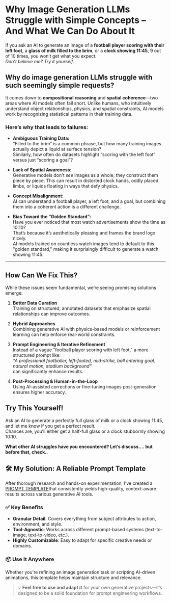 # Why Image Generation LLMs Struggle with Simple Concepts – And What We Can Do About It

If you ask an AI to generate an image of a **football player scoring with their left foot**, a **glass of milk filled to the brim**, or a **clock showing 11:45**, 9 out of 10 times, you won’t get what you expect.  
*Don’t believe me? Try it yourself.*

## Why do image generation LLMs struggle with such seemingly simple requests?

It comes down to **compositional reasoning** and **spatial coherence**—two areas where AI models often fall short. Unlike humans, who intuitively understand object relationships, physics, and spatial constraints, AI models work by recognizing statistical patterns in their training data.

### Here’s why that leads to failures:

- **Ambiguous Training Data:**  
  “Filled to the brim” is a common phrase, but how many training images actually depict a liquid at surface tension?  
  Similarly, how often do datasets highlight “scoring with the left foot” versus just “scoring a goal”?

- **Lack of Spatial Awareness:**  
  Generative models don't *see* images as a whole; they construct them piece by piece. This can result in distorted clock hands, oddly placed limbs, or liquids floating in ways that defy physics.

- **Concept Misalignment:**  
  AI can understand a football player, a left foot, and a goal, but combining them into a coherent action is a different challenge.

- **Bias Toward the “Golden Standard”:**  
  Have you ever noticed that most watch advertisements show the time as 10:10?  
  That’s because it’s aesthetically pleasing and frames the brand logo nicely.  
  AI models trained on countless watch images tend to default to this "golden standard," making it surprisingly difficult to generate a watch showing 11:45.

---

## How Can We Fix This?

While these issues seem fundamental, we’re seeing promising solutions emerge:

1. **Better Data Curation**  
   Training on structured, annotated datasets that emphasize spatial relationships can improve outcomes.

2. **Hybrid Approaches**  
   Combining generative AI with physics-based models or reinforcement learning can help enforce real-world constraints.

3. **Prompt Engineering & Iterative Refinement**  
   Instead of a vague “football player scoring with left foot,” a more structured prompt like:  
   *“A professional footballer, left-footed, mid-strike, ball entering goal, natural motion, stadium background”*  
   can significantly enhance results.

4. **Post-Processing & Human-in-the-Loop**  
   Using AI-assisted corrections or fine-tuning images post-generation ensures higher accuracy.


## Try This Yourself!

Ask an AI to generate a perfectly full glass of milk or a clock showing 11:45, and let me know if you get a perfect result.  
Chances are, you’ll either get a half-full glass or a clock stubbornly showing 10:10.

**What other AI struggles have you encountered? Let’s discuss.... but before that, check..**

## 🛠️ My Solution: A Reliable Prompt Template

After thorough research and hands-on experimentation, I’ve created a [PROMPT TEMPLATE](./ImgGenPromptTemplate.py)that consistently yields high-quality, context-aware results across various generative AI tools.

### ✅ Key Benefits
- **Granular Detail**: Covers everything from subject attributes to action, environment, and style.
- **Tool-Agnostic**: Works across different prompt-based systems (text-to-image, text-to-video, etc.).
- **Highly Customizable**: Easy to adapt for specific creative needs or domains.

### 📦 Use It Anywhere
Whether you're refining an image generation task or scripting AI-driven animations, this template helps maintain structure and relevance.

> 💡 **Feel free to use and adapt it** for your own generative projects—it’s designed to be a solid foundation for prompt engineering workflows.



